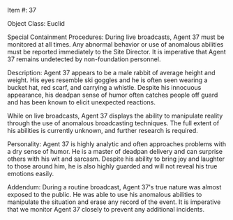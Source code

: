 Item #: 37

Object Class: Euclid

Special Containment Procedures: During live broadcasts, Agent 37 must be monitored at all times. Any abnormal behavior or use of anomalous abilities must be reported immediately to the Site Director. It is imperative that Agent 37 remains undetected by non-foundation personnel.

Description: Agent 37 appears to be a male rabbit of average height and weight. His eyes resemble ski goggles and he is often seen wearing a bucket hat, red scarf, and carrying a whistle. Despite his innocuous appearance, his deadpan sense of humor often catches people off guard and has been known to elicit unexpected reactions.

While on live broadcasts, Agent 37 displays the ability to manipulate reality through the use of anomalous broadcasting techniques. The full extent of his abilities is currently unknown, and further research is required.

Personality: Agent 37 is highly analytic and often approaches problems with a dry sense of humor. He is a master of deadpan delivery and can surprise others with his wit and sarcasm. Despite his ability to bring joy and laughter to those around him, he is also highly guarded and will not reveal his true emotions easily.

Addendum: During a routine broadcast, Agent 37's true nature was almost exposed to the public. He was able to use his anomalous abilities to manipulate the situation and erase any record of the event. It is imperative that we monitor Agent 37 closely to prevent any additional incidents.